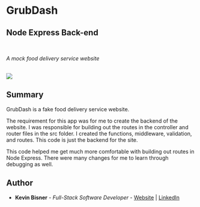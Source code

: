 # GrubDash
## Node Express Back-end

<br>

_A mock food delivery service website_

<br>

<image src="src/screenshot-grubdash.png">

## Summary

GrubDash is a fake food delivery service website.

The requirement for this app was for me to create the backend of the website. I was responsible for building out the routes in the controller and router files in the src folder. I created the functions, middleware, validation, and routes. This code is just the backend for the site. 

This code helped me get much more comfortable with building out routes in Node Express. There were many changes for me to learn through debugging as well.

## Author

* **Kevin Bisner** - *Full-Stack Software Developer* - [Website](http://www.kevinbisner.com) | [LinkedIn](https://www.linkedin.com/in/kevinbisner/)
